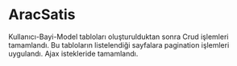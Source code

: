 # AracSatis
Kullanıcı-Bayi-Model tabloları oluşturulduktan sonra Crud işlemleri tamamlandı. 
Bu tabloların listelendiği sayfalara pagination işlemleri uygulandı. 
Ajax istekleride tamamlandı.

